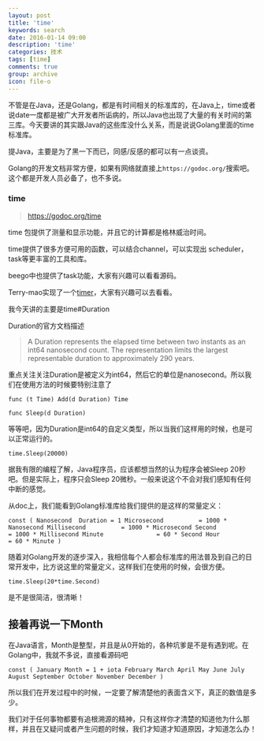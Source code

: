 ```yaml
---
layout: post
title: 'time'
keywords: search
date: 2016-01-14 09:00
description: 'time'
categories: 技术
tags: [time]
comments: true
group: archive
icon: file-o
---
```


不管是在Java，还是Golang，都是有时间相关的标准库的，在Java上，time或者说date一度都是被广大开发者所诟病的，所以Java也出现了大量的有关时间的第三库。今天要讲的其实跟Java的这些库没什么关系，而是说说Golang里面的time标准库。

提Java，主要是为了黑一下而已，同感/反感的都可以有一点谈资。

<!--more-->

Golang的开发文档非常方便，如果有网络就直接上`https://godoc.org/`搜索吧。这个都是开发人员必备了，也不多说。

### time ###

>https://godoc.org/time

time 包提供了测量和显示功能，并且它的计算都是格林威治时间。

time提供了很多方便可用的函数，可以结合channel，可以实现出 scheduler，task等更丰富的工具和库。

beego中也提供了task功能，大家有兴趣可以看看源码。

Terry-mao实现了一个[timer](https://godoc.org/github.com/Terry-Mao/marmot/time)，大家有兴趣可以去看看。

我今天讲的主要是time#Duration

Duration的官方文档描述

>A Duration represents the elapsed time between two instants as an int64 nanosecond count. The representation limits the largest representable duration to approximately 290 years.

重点关注关注Duration是被定义为int64，然后它的单位是nanosecond。所以我们在使用方法的时候要特别注意了

`func (t Time) Add(d Duration) Time`

`func Sleep(d Duration)`

等等吧，因为Duration是int64的自定义类型，所以当我们这样用的时候，也是可以正常运行的。

`time.Sleep(20000)`

据我有限的编程了解，Java程序员，应该都想当然的认为程序会被Sleep 20秒吧。但是实际上，程序只会Sleep 20微秒。一般来说这个不会对我们感知有任何中断的感觉。

从doc上，我们能看到Golang标准库给我们提供的是这样的常量定义：

`
const (
    Nanosecond  Duration = 1
    Microsecond          = 1000 * Nanosecond
    Millisecond          = 1000 * Microsecond
    Second               = 1000 * Millisecond
    Minute               = 60 * Second
    Hour                 = 60 * Minute
)
`

随着对Golang开发的逐步深入，我相信每个人都会标准库的用法普及到自己的日常开发中，比方说这里的常量定义，这样我们在使用的时候，会很方便。

`time.Sleep(20*time.Second)`

是不是很简洁，很清晰！

## 接着再说一下Month ##

在Java语言，Month是整型，并且是从0开始的，各种坑爹是不是有遇到呢。在Golang中，我就不多说，直接看源码吧

`
const (
    January Month = 1 + iota
    February
    March
    April
    May
    June
    July
    August
    September
    October
    November
    December
)
`

所以我们在开发过程中的时候，一定要了解清楚他的表面含义下，真正的数值是多少。

我们对于任何事物都要有追根溯源的精神，只有这样你才清楚的知道他为什么那样，并且在又疑问或者产生问题的时候，我们才知道才知道原因，才知道怎么办！

